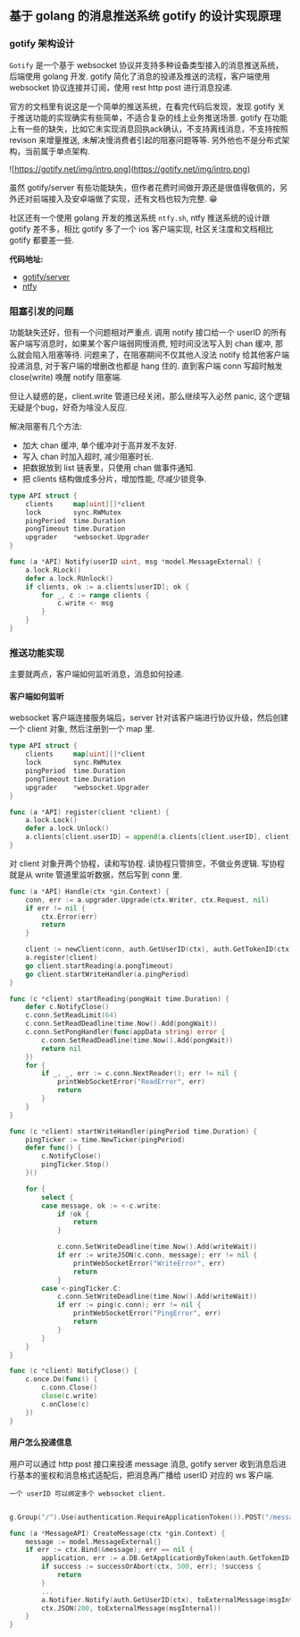 ## 基于 golang 的消息推送系统 gotify 的设计实现原理

### gotify 架构设计

`Gotify` 是一个基于 websocket 协议并支持多种设备类型接入的消息推送系统，后端使用 golang 开发. gotify 简化了消息的投递及推送的流程，客户端使用 websocket 协议连接并订阅，使用 rest http post 进行消息投递. 

官方的文档里有说这是一个简单的推送系统，在看完代码后发现，发现 gotify 关于推送功能的实现确实有些简单，不适合复杂的线上业务推送场景. gotify 在功能上有一些的缺失，比如它未实现消息回执ack确认，不支持离线消息，不支持按照 revison 来增量推送, 未解决慢消费者引起的阻塞问题等等. 另外他也不是分布式架构，当前属于单点架构.

![https://gotify.net/img/intro.png](https://gotify.net/img/intro.png)

虽然 gotify/server 有些功能缺失，但作者花费时间做开源还是很值得敬佩的，另外还对前端接入及安卓端做了实现，还有文档也较为完整. 😁

社区还有一个使用 golang 开发的推送系统 `ntfy.sh`, ntfy 推送系统的设计跟 gotify 差不多，相比 gotify 多了一个 ios 客户端实现, 社区关注度和文档相比 gotify 都要差一些.

**代码地址:**

- [gotify/server](https://github.com/gotify/server)
- [ntfy](https://github.com/binwiederhier/ntfy)

### 阻塞引发的问题

功能缺失还好，但有一个问题相对严重点. 调用 notify 接口给一个 userID 的所有客户端写消息时，如果某个客户端弱网慢消费, 短时间没法写入到 chan 缓冲, 那么就会陷入阻塞等待. 问题来了，在阻塞期间不仅其他人没法 notify 给其他客户端投递消息, 对于客户端的增删改也都是 hang 住的. 直到客户端 conn 写超时触发 close(write) 唤醒 notify 阻塞端.

但让人疑惑的是，client.write 管道已经关闭，那么继续写入必然 panic, 这个逻辑无疑是个bug，好奇为啥没人反应.

解决阻塞有几个方法:

- 加大 chan 缓冲, 单个缓冲对于高并发不友好.
- 写入 chan 时加入超时, 减少阻塞时长.
- 把数据放到 list 链表里，只使用 chan 做事件通知.
- 把 clients 结构做成多分片，增加性能, 尽减少锁竞争.

```go
type API struct {
	clients     map[uint][]*client
	lock        sync.RWMutex
	pingPeriod  time.Duration
	pongTimeout time.Duration
	upgrader    *websocket.Upgrader
}

func (a *API) Notify(userID uint, msg *model.MessageExternal) {
	a.lock.RLock()
	defer a.lock.RUnlock()
	if clients, ok := a.clients[userID]; ok {
		for _, c := range clients {
			c.write <- msg
		}
	}
}
```

### 推送功能实现

主要就两点，客户端如何监听消息，消息如何投递.

#### 客户端如何监听

websocket 客户端连接服务端后，server 针对该客户端进行协议升级，然后创建一个 client 对象, 然后注册到一个 map 里.

```go
type API struct {
	clients     map[uint][]*client
	lock        sync.RWMutex
	pingPeriod  time.Duration
	pongTimeout time.Duration
	upgrader    *websocket.Upgrader
}

func (a *API) register(client *client) {
	a.lock.Lock()
	defer a.lock.Unlock()
	a.clients[client.userID] = append(a.clients[client.userID], client)
}
```

对 client 对象开两个协程，读和写协程. 读协程只管排空，不做业务逻辑. 写协程就是从 write 管道里监听数据，然后写到 conn 里.

```go
func (a *API) Handle(ctx *gin.Context) {
	conn, err := a.upgrader.Upgrade(ctx.Writer, ctx.Request, nil)
	if err != nil {
		ctx.Error(err)
		return
	}

	client := newClient(conn, auth.GetUserID(ctx), auth.GetTokenID(ctx), a.remove)
	a.register(client)
	go client.startReading(a.pongTimeout)
	go client.startWriteHandler(a.pingPeriod)
}

func (c *client) startReading(pongWait time.Duration) {
	defer c.NotifyClose()
	c.conn.SetReadLimit(64)
	c.conn.SetReadDeadline(time.Now().Add(pongWait))
	c.conn.SetPongHandler(func(appData string) error {
		c.conn.SetReadDeadline(time.Now().Add(pongWait))
		return nil
	})
	for {
		if _, _, err := c.conn.NextReader(); err != nil {
			printWebSocketError("ReadError", err)
			return
		}
	}
}

func (c *client) startWriteHandler(pingPeriod time.Duration) {
	pingTicker := time.NewTicker(pingPeriod)
	defer func() {
		c.NotifyClose()
		pingTicker.Stop()
	}()

	for {
		select {
		case message, ok := <-c.write:
			if !ok {
				return
			}

			c.conn.SetWriteDeadline(time.Now().Add(writeWait))
			if err := writeJSON(c.conn, message); err != nil {
				printWebSocketError("WriteError", err)
				return
			}
		case <-pingTicker.C:
			c.conn.SetWriteDeadline(time.Now().Add(writeWait))
			if err := ping(c.conn); err != nil {
				printWebSocketError("PingError", err)
				return
			}
		}
	}
}

func (c *client) NotifyClose() {
	c.once.Do(func() {
		c.conn.Close()
		close(c.write)
		c.onClose(c)
	})
}
```

#### 用户怎么投递信息

用户可以通过 http post 接口来投递 message 消息, gotify server 收到消息后进行基本的鉴权和消息格式适配后，把消息再广播给 userID 对应的 ws 客户端.

`一个 userID 可以绑定多个 websocket client.`

```go

g.Group("/").Use(authentication.RequireApplicationToken()).POST("/message", messageHandler.CreateMessage)

func (a *MessageAPI) CreateMessage(ctx *gin.Context) {
	message := model.MessageExternal{}
	if err := ctx.Bind(&message); err == nil {
		application, err := a.DB.GetApplicationByToken(auth.GetTokenID(ctx))
		if success := successOrAbort(ctx, 500, err); !success {
			return
		}
		...
		a.Notifier.Notify(auth.GetUserID(ctx), toExternalMessage(msgInternal))
		ctx.JSON(200, toExternalMessage(msgInternal))
	}
}
```